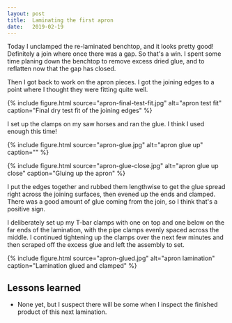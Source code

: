 ```yaml
---
layout: post
title:  Laminating the first apron
date:   2019-02-19
---
```


Today I unclamped the re-laminated benchtop, and it looks pretty good!
Definitely a join where once there was a gap.  So that's a win.  I spent some
time planing down the benchtop to remove excess dried glue, and to reflatten
now that the gap has closed.

Then I got back to work on the apron pieces.  I got the joining edges to a
point where I thought they were fitting quite well.

{% include figure.html source="apron-final-test-fit.jpg" alt="apron test fit" caption="Final dry test fit of the joining edges" %}

I set up the clamps on my saw horses and ran the glue.  I think I used enough
this time!

{% include figure.html source="apron-glue.jpg" alt="apron glue up" caption="" %}

{% include figure.html source="apron-glue-close.jpg" alt="apron glue up close" caption="Gluing up the apron" %}

I put the edges together and rubbed them lengthwise to get the glue spread
right across the joining surfaces, then evened up the ends and clamped.  There
was a good amount of glue coming from the join, so I think that's a positive
sign.

I deliberately set up my T-bar clamps with one on top and one below on the far
ends of the lamination, with the pipe clamps evenly spaced across the middle.
I continued tightening up the clamps over the next few minutes and then scraped
off the excess glue and left the assembly to set.

{% include figure.html source="apron-glued.jpg" alt="apron lamination" caption="Lamination glued and clamped" %}

## Lessons learned

- None yet, but I suspect there will be some when I inspect the finished
  product of this next lamination.
